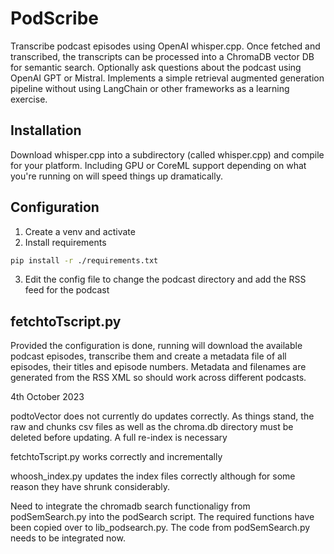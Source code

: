 # PodScribe
Transcribe podcast episodes using OpenAI whisper.cpp. Once fetched and transcribed, the transcripts can be processed into a ChromaDB vector DB for semantic search. Optionally ask questions about the podcast using OpenAI GPT or Mistral. Implements a simple retrieval augmented generation pipeline without using LangChain or other frameworks as a learning exercise. 

## Installation

Download whisper.cpp into a subdirectory (called whisper.cpp) and compile for your platform. Including GPU or CoreML support depending on what you're running on will speed things up dramatically. 

## Configuration

1. Create a venv and activate
2. Install requirements
```bash
pip install -r ./requirements.txt
```
3. Edit the config file to change the podcast directory and add the RSS feed for the podcast

## fetchtoTscript.py

Provided the configuration is done, running will download the available podcast episodes, transcribe them and create a metadata file of all episodes, their titles and episode numbers. Metadata and filenames are generated from the RSS XML so should work across different podcasts. 

4th October 2023

podtoVector does not currently do updates correctly. As things stand, the raw and chunks csv files as well as the chroma.db directory must be deleted before updating. A full re-index is necessary

fetchtoTscript.py works correctly and incrementally

whoosh_index.py updates the index files correctly although for some reason they have shrunk considerably.

Need to integrate the chromadb search functionaligy from podSemSearch.py into the podSearch script. The required functions have been copied over to lib_podsearch.py.
The code from podSemSearch.py needs to be integrated now. 
